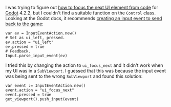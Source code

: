 I was trying to figure out [how to focus the next UI element from code](../notes/godot-input-focus-next.md) for [Godot](../notes/godot.md) 4.2.2, but I couldn't find a suitable function on the `Control` class. Looking at the Godot docs, it recommends [creating an input event to send back to the game](https://docs.godotengine.org/en/4.2/tutorials/inputs/inputevent.html):

```gdscript
var ev = InputEventAction.new()
# Set as ui_left, pressed.
ev.action = "ui_left"
ev.pressed = true
# Feedback.
Input.parse_input_event(ev)
```

I tried this by changing the action to `ui_focus_next` and it didn't work when my UI was in a `SubViewport`. I guessed that this was because the input event was being sent to the wrong `SubViewport` and found this solution:

```gdscript
var event := InputEventAction.new()
event.action = "ui_focus_next"
event.pressed = true
get_viewport().push_input(event)
```
